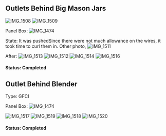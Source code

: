 


## Outlets Behind Big Mason Jars
![IMG_1508](https://github.com/United-Home/125-Frederick/assets/61100293/b2a781a4-b9fe-419d-832c-db100e02585f)
![IMG_1509](https://github.com/United-Home/125-Frederick/assets/61100293/1d672324-36a8-4704-b41a-5e827410f91b)

Panel Box:
![IMG_1474](https://github.com/United-Home/125-Frederick/assets/61100293/73bda54f-c50c-46b1-ab1c-555020423648)

State: It was pushedSince there were not much allowance on the wires, it took time to curl them in. Other photo,
![IMG_1511](https://github.com/United-Home/125-Frederick/assets/61100293/24b8964a-b18b-47a7-a984-f0f2646021b0)


After:
![IMG_1513](https://github.com/United-Home/125-Frederick/assets/61100293/b3a0cd8c-3d7a-4fef-83ce-c0036d15d6b8)
![IMG_1512](https://github.com/United-Home/125-Frederick/assets/61100293/f997213c-6d1f-49ac-9e83-7bf6e74cb8ca)
![IMG_1514](https://github.com/United-Home/125-Frederick/assets/61100293/76c91347-645f-4f56-ad53-f4aa39b64114)
![IMG_1516](https://github.com/United-Home/125-Frederick/assets/61100293/7dfc4f26-2659-4ca6-8843-9a6359cc8d75)


#### Status: Completed

## Outlet Behind Blender

Type: GFCI

Panel Box: ![IMG_1474](https://github.com/United-Home/125-Frederick/assets/61100293/a013acca-afdd-4752-a664-248ce66db947)

![IMG_1517](https://github.com/United-Home/125-Frederick/assets/61100293/099ca601-ae66-4ffa-adef-0f0f7fe96765)
![IMG_1519](https://github.com/United-Home/125-Frederick/assets/61100293/897276f0-256b-4d18-ad0b-bd82ea2c6778)
![IMG_1518](https://github.com/United-Home/125-Frederick/assets/61100293/8daff278-5e07-4f19-8da6-86d3781dd306)
![IMG_1520](https://github.com/United-Home/125-Frederick/assets/61100293/4d8719cc-4761-409b-8cdf-353c299db118)

#### Status: Completed
